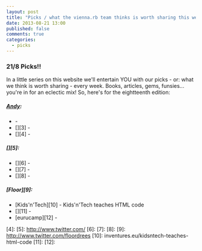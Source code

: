 ```yaml
---
layout: post
title: "Picks / what the vienna.rb team thinks is worth sharing this week"
date: 2013-08-21 13:00
published: false
comments: true
categories:
  - picks
---
```


### 21/8 Picks!!

In a little series on this website we'll entertain YOU with our picks - or: what we think is worth sharing - every week.
Books, articles, gems, funsies... you're in for an eclectic mix! So, here's for the eightteenth edition:

##### [Andy][1]:
  - [][2] - 
  - [][3] - 
  - [][4] - 
  
##### [][5]:
  - [][6] - 
  - [][7] - 
  - [][8] - 
  
##### [Floor][9]:
  - [Kids'n'Tech][10] - Kids'n'Tech teaches HTML code
  - [][11] - 
  - [eurucamp][12] - 

[1]: http://www.twitter.com/pxlpnk
[2]: 
[3]: 
[4]: 
[5]: http://www.twitter.com/
[6]: 
[7]: 
[8]: 
[9]: http://www.twitter.com/floordrees
[10]: inventures.eu/kidsntech-teaches-html-code
[11]: 
[12]: 
